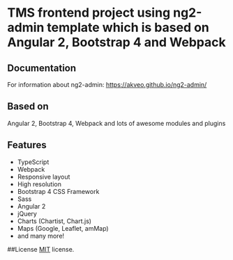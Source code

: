 # TMS frontend project using ng2-admin template which is based on Angular 2, Bootstrap 4 and Webpack

## Documentation
For information about ng2-admin: https://akveo.github.io/ng2-admin/

## Based on
Angular 2, Bootstrap 4, Webpack and lots of awesome modules and plugins

## Features
* TypeScript
* Webpack
* Responsive layout
* High resolution
* Bootstrap 4 CSS Framework
* Sass
* Angular 2
* jQuery
* Charts (Chartist, Chart.js)
* Maps (Google, Leaflet, amMap)
* and many more!

##License
[MIT](LICENSE.txt) license.
